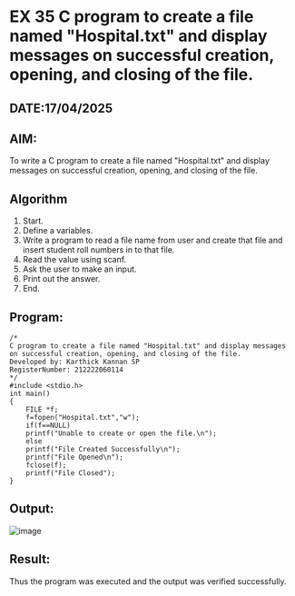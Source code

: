 # EX 35 C program to create a file named "Hospital.txt" and display messages on successful creation, opening, and closing of the file.
## DATE:17/04/2025
## AIM:
To write a C program to create a file named "Hospital.txt" and display messages on successful creation, opening, and closing of the file.

## Algorithm
1. Start.
2. Define a variables.
3. Write a program to read a file name from user and create that file and insert student
roll numbers in to that file.
4. Read the value using scanf.
5. Ask the user to make an input.
6. Print out the answer.
7. End.

## Program:
```
/*
C program to create a file named "Hospital.txt" and display messages on successful creation, opening, and closing of the file.
Developed by: Karthick Kannan SP
RegisterNumber: 212222060114
*/
#include <stdio.h>
int main()
{
    FILE *f;
    f=fopen("Hospital.txt","w");
    if(f==NULL)
    printf("Unable to create or open the file.\n");
    else
    printf("File Created Successfully\n");
    printf("File Opened\n");
    fclose(f);
    printf("File Closed");
}
```

## Output:
![image](https://github.com/user-attachments/assets/49e5ccb5-5bea-49e7-8e29-20d70e7c47e7)




## Result:
Thus the program was executed and the output was verified successfully.
